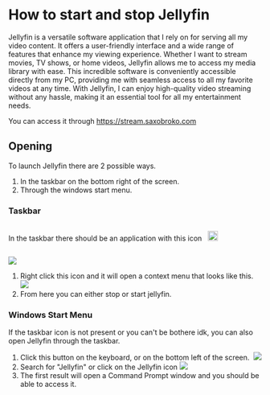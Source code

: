# How to start and stop Jellyfin

Jellyfin is a versatile software application that I rely on for serving all my video content. It offers a user-friendly interface and a wide range of features that enhance my viewing experience. Whether I want to stream movies, TV shows, or home videos, Jellyfin allows me to access my media library with ease. This incredible software is conveniently accessible directly from my PC, providing me with seamless access to all my favorite videos at any time. With Jellyfin, I can enjoy high-quality video streaming without any hassle, making it an essential tool for all my entertainment needs.

You can access it through <a href="https://stream.saxobroko.com">https://stream.saxobroko.com</a>

## Opening

To launch Jellyfin there are 2 possible ways.

1. In the taskbar on the bottom right of the screen.
2. Through the windows start menu.

### Taskbar
<p style="display:inline-block;">
  In the taskbar there should be an application with this icon &nbsp;
  <img width="20px" src="https://cdn.jsdelivr.net/gh/walkxcode/dashboard-icons/png/jellyfin.png">
</p>

![](https://holocron.so/uploads/320c3bbb-image.png)

  1. Right click this icon and it will open a context menu that looks like this. &nbsp; &nbsp;<img src="https://holocron.so/uploads/43971ced-image.png">
  2. From here you can either stop or start jellyfin.

### Windows Start Menu
If the taskbar icon is not present or you can't be bothere idk, you can also open Jellyfin through the taskbar.

1. Click this button on the keyboard, or on the bottom left of the screen. &nbsp;<img src="https://holocron.so/uploads/72dc2d08-image.png">
2. Search for "Jellyfin" or click on the Jellyfin icon
![](https://holocron.so/uploads/0da188a1-image.png)
3. The first result will open a Command Prompt window and you should be able to access it.